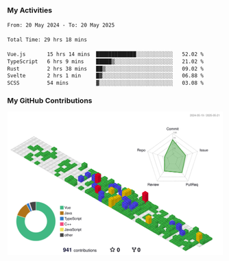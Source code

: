 ### My Activities

<!--START_SECTION:waka-->

```txt
From: 20 May 2024 - To: 20 May 2025

Total Time: 29 hrs 18 mins

Vue.js       15 hrs 14 mins  █████████████░░░░░░░░░░░░   52.02 %
TypeScript   6 hrs 9 mins    █████▒░░░░░░░░░░░░░░░░░░░   21.02 %
Rust         2 hrs 38 mins   ██▒░░░░░░░░░░░░░░░░░░░░░░   09.02 %
Svelte       2 hrs 1 min     █▓░░░░░░░░░░░░░░░░░░░░░░░   06.88 %
SCSS         54 mins         ▓░░░░░░░░░░░░░░░░░░░░░░░░   03.08 %
```

<!--END_SECTION:waka-->

### My GitHub Contributions

![](./profile-3d-contrib/profile-gitblock.svg)

